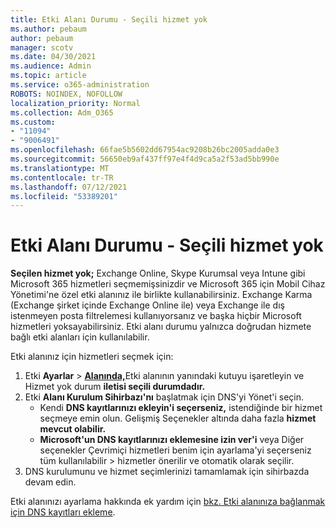 ```yaml
---
title: Etki Alanı Durumu - Seçili hizmet yok
ms.author: pebaum
author: pebaum
manager: scotv
ms.date: 04/30/2021
ms.audience: Admin
ms.topic: article
ms.service: o365-administration
ROBOTS: NOINDEX, NOFOLLOW
localization_priority: Normal
ms.collection: Adm_O365
ms.custom:
- "11094"
- "9006491"
ms.openlocfilehash: 66fae5b5602dd67954ac9208b26bc2005adda0e3
ms.sourcegitcommit: 56650eb9af437ff97e4f4d9ca5a2f53ad5bb990e
ms.translationtype: MT
ms.contentlocale: tr-TR
ms.lasthandoff: 07/12/2021
ms.locfileid: "53389201"
---
```

# <a name="domain-status---no-services-selected"></a>Etki Alanı Durumu - Seçili hizmet yok

**Seçilen hizmet yok;** Exchange Online, Skype Kurumsal veya Intune gibi Microsoft 365 hizmetleri seçmemişsinizdir ve Microsoft 365 için Mobil Cihaz Yönetimi'ne özel etki alanınız ile birlikte kullanabilirsiniz. Exchange Karma (Exchange şirket içinde Exchange Online ile) veya Exchange ile dış istenmeyen posta filtrelemesi kullanıyorsanız ve başka hiçbir Microsoft hizmetleri yoksayabilirsiniz. Etki alanı durumu yalnızca doğrudan hizmete bağlı etki alanları için kullanılabilir.

Etki alanınız için hizmetleri seçmek için:

1. Etki **Ayarlar**  >  [**Alanında,**](https://admin.microsoft.com/Adminportal/Home)Etki alanının yanındaki kutuyu işaretleyin ve Hizmet yok durum **iletisi seçili durumdadır.**
1. Etki **Alanı Kurulum Sihirbazı'nı** başlatmak için DNS'yi Yönet'i seçin.
    - Kendi **DNS kayıtlarınızı ekleyin'i seçerseniz,** istendiğinde bir hizmet seçmeye emin olun. Gelişmiş Seçenekler altında daha fazla **hizmet mevcut olabilir.**
    - **Microsoft'un DNS kayıtlarınızı eklemesine izin ver'i** veya Diğer seçenekler Çevrimiçi hizmetleri benim için ayarlama'yi seçerseniz tüm kullanılabilir   >   hizmetler önerilir ve otomatik olarak seçilir.
1. DNS kurulumunu ve hizmet seçimlerinizi tamamlamak için sihirbazda devam edin.
 
Etki alanınızı ayarlama hakkında ek yardım için [bkz. Etki alanınıza bağlanmak için DNS kayıtları ekleme](/microsoft-365/admin/get-help-with-domains/create-dns-records-at-any-dns-hosting-provider).

